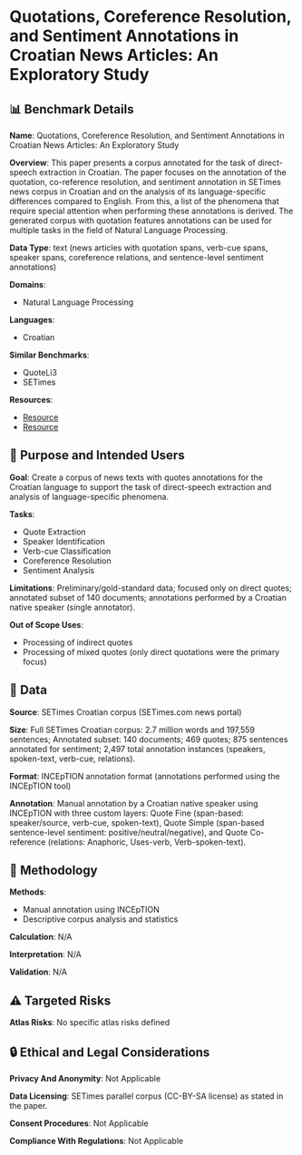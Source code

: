 # Quotations, Coreference Resolution, and Sentiment Annotations in Croatian News Articles: An Exploratory Study

## 📊 Benchmark Details

**Name**: Quotations, Coreference Resolution, and Sentiment Annotations in Croatian News Articles: An Exploratory Study

**Overview**: This paper presents a corpus annotated for the task of direct-speech extraction in Croatian. The paper focuses on the annotation of the quotation, co-reference resolution, and sentiment annotation in SETimes news corpus in Croatian and on the analysis of its language-specific differences compared to English. From this, a list of the phenomena that require special attention when performing these annotations is derived. The generated corpus with quotation features annotations can be used for multiple tasks in the field of Natural Language Processing.

**Data Type**: text (news articles with quotation spans, verb-cue spans, speaker spans, coreference relations, and sentence-level sentiment annotations)

**Domains**:
- Natural Language Processing

**Languages**:
- Croatian

**Similar Benchmarks**:
- QuoteLi3
- SETimes

**Resources**:
- [Resource](http://www.clarin.si/services/web/query)
- [Resource](http://tubiblio.ulb.tu-darmstadt.de/106270/)

## 🎯 Purpose and Intended Users

**Goal**: Create a corpus of news texts with quotes annotations for the Croatian language to support the task of direct-speech extraction and analysis of language-specific phenomena.

**Tasks**:
- Quote Extraction
- Speaker Identification
- Verb-cue Classification
- Coreference Resolution
- Sentiment Analysis

**Limitations**: Preliminary/gold-standard data; focused only on direct quotes; annotated subset of 140 documents; annotations performed by a Croatian native speaker (single annotator).

**Out of Scope Uses**:
- Processing of indirect quotes
- Processing of mixed quotes (only direct quotations were the primary focus)

## 💾 Data

**Source**: SETimes Croatian corpus (SETimes.com news portal)

**Size**: Full SETimes Croatian corpus: 2.7 million words and 197,559 sentences; Annotated subset: 140 documents; 469 quotes; 875 sentences annotated for sentiment; 2,497 total annotation instances (speakers, spoken-text, verb-cue, relations).

**Format**: INCEpTION annotation format (annotations performed using the INCEpTION tool)

**Annotation**: Manual annotation by a Croatian native speaker using INCEpTION with three custom layers: Quote Fine (span-based: speaker/source, verb-cue, spoken-text), Quote Simple (span-based sentence-level sentiment: positive/neutral/negative), and Quote Co-reference (relations: Anaphoric, Uses-verb, Verb-spoken-text).

## 🔬 Methodology

**Methods**:
- Manual annotation using INCEpTION
- Descriptive corpus analysis and statistics

**Calculation**: N/A

**Interpretation**: N/A

**Validation**: N/A

## ⚠️ Targeted Risks

**Atlas Risks**:
No specific atlas risks defined

## 🔒 Ethical and Legal Considerations

**Privacy And Anonymity**: Not Applicable

**Data Licensing**: SETimes parallel corpus (CC-BY-SA license) as stated in the paper.

**Consent Procedures**: Not Applicable

**Compliance With Regulations**: Not Applicable
